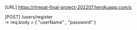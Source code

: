 [URL] https://rtrepat-final-project-202207.herokuapp.com/s

[POST] /users/register  
 -> req.body = { "userName" , "password" }

